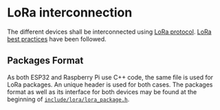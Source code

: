 # LoRa interconnection

The different devices shall be interconnected using 
[LoRa protocol](https://lora-developers.semtech.com/documentation/tech-papers-and-guides/lora-and-lorawan/).
[LoRa best practices](https://lora-developers.semtech.com/documentation/tech-papers-and-guides/the-book/packet-size-considerations/)
have been followed. 

## Packages Format

As both ESP32 and Raspberry Pi use C++ code, the same file is used for LoRa
packages. An unique header is used for both cases. The packages format as well
as its interface for both devices may be found at the beginning of
[`include/lora/lora_package.h`](../include/lora/lora_package.h). 